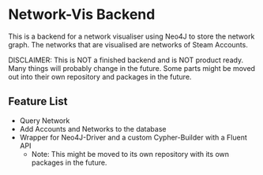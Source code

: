 # Network-Vis Backend

This is a backend for a network visualiser using Neo4J to store the network graph. The networks that are visualised are networks of Steam Accounts.

DISCLAIMER: This is NOT a finished backend and is NOT product ready. Many things will probably change in the future. Some parts might be moved out into their own repository and packages in the future.

## Feature List

- Query Network
- Add Accounts and Networks to the database
- Wrapper for Neo4J-Driver and a custom Cypher-Builder with a Fluent API
  - Note: This might be moved to its own repository with its own packages in the future.